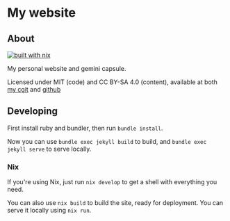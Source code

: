 # My website

## About
[![built with nix](https://img.shields.io/static/v1?logo=nixos&logoColor=white&label=&message=Built%20with%20Nix&color=41439a)](https://nixos.org)

My personal website and gemini capsule.

Licensed under MIT (code) and CC BY-SA 4.0 (content), available at both
[my cgit](https://m7.rs/git/website/about) and
[github](https://github.com/misterio77/website)

## Developing

First install ruby and bundler, then run `bundle install`.

Now you can use `bundle exec jekyll build` to build, and `bundle exec jekyll
serve` to serve locally.

### Nix

If you're using Nix, just run `nix develop` to get a shell with everything you
need.

You can also use `nix build` to build the site, ready for deployment. You can
serve it locally using `nix run`.
